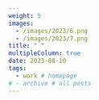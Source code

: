 ```yaml
---
weight: 5
images:
  - /images/2023/6.png
  - /images/2023/7.png
title: " "
multipleColumn: true
date: 2023-08-10
tags:
  - work # homepage
# - archive # all posts
---
```

